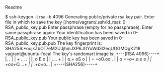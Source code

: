 Readme


$ ssh-keygen -t rsa -b 4096
Generating public/private rsa key pair.
Enter file in which to save the key (/home/vagrant/.ssh/id_rsa): 0-RSA_public_key.pub
Enter passphrase (empty for no passphrase):
Enter same passphrase again:
Your identification has been saved in 0-RSA_public_key.pub
Your public key has been saved in 0-RSA_public_key.pub.pub
The key fingerprint is:
SHA256:+oujkZbOT7eM2UJjhmJXP6JGYuWd3l2eqUGGMQgK218 vagrant@ubuntu-focal
The key's randomart image is:
+---[RSA 4096]----+
|.   .            |
| + . . .         |
|. o   E o        |
|   ....  +       |
|   o.+ oS o      |
|  = =oO.oo  .    |
| o ==*o+.o.o o   |
|   +oo+O....+    |
|   .+o=o*...     |
+----[SHA256]-----+
